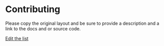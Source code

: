 # Contributing

Please copy the original layout and be sure to provide a description and a link to the docs and or source code. 

[Edit the list](https://github.com/CodeTankLtd/JsLibs/edit/master/README.md) 
